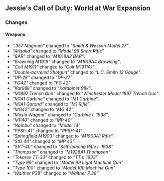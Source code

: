 ## Jessie's Call of Duty: World at War Expansion ##

### Changes ###

#### Weapons ####

* *“.357 Magnum”* changed to *“Smith & Wesson Model 27”*.
* *“Arisaka”* changed to *“Model 99 Short Rifle”*
* *“BAR”* changed to *“M1918A2 BAR”*.
* *“Browning M1919”* changed to *“M1919A4 Browning”*.
* *“Colt M1911”* changed to *“Colt M1911A1”*.
* *“Double-barreled Shotgun”* changed to *“L.C. Smith 12 Gauge”*.
* *“DP-28”* changed to *“DP-27”*.
* *“FG42”* changed to *“FG 42”*.
* *“Kar98k”* changed to *“Karabiner 98k”*.
* *“M1897 Trench Gun”* changed to *“Winchester Model 1897 Trench Gun”*.
* *“M1A1 Carbine”* changed to *“M1 Carbine”*.
* *“M1A1 Garand”* changed to *“M1 Rifle”*.
* *“MG42”* changed to *“MG 42”*.
* *“Mosin-Nagant”* changed to *“Carbine r. 1938”*.
* *“MP40”* changed to *“MP 40”*.
* *“Nambu”* changed to *“Model 14”*.
* *“PPSh-41”* changed to *“PPSH-41”*.
* *“Springfield M1903”* changed to *“M1903A1 Rifle”*.
* *“StG 44”* changed to *“MP 43”*.
* *“SVT-40”* changed to *“Self-loading Rifle r. 1938”*
* *“Thompson”* changed to *“M1928A1 Thompson”*
* *“Tokarev TT-33”* changed to *“TT r. 1933”*
* *“Type 99”* changed to *“Model 99 Light Machine Gun”*
* *“Type 100”* changed to *“Model 100 Machine Gun”*
* *“Walther P38”* changed to *“Walther P.38”*
